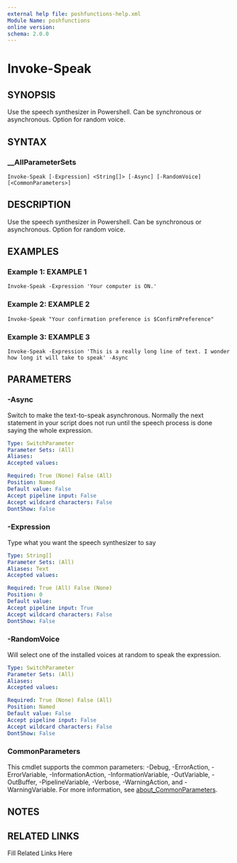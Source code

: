 ```yaml
---
external help file: poshfunctions-help.xml
Module Name: poshfunctions
online version: 
schema: 2.0.0
---
```


# Invoke-Speak

## SYNOPSIS

Use the speech synthesizer in Powershell. Can be synchronous or asynchronous. Option for random voice.

## SYNTAX

### __AllParameterSets

```
Invoke-Speak [-Expression] <String[]> [-Async] [-RandomVoice] [<CommonParameters>]
```

## DESCRIPTION

Use the speech synthesizer in Powershell.
Can be synchronous or asynchronous.
Option for random voice.


## EXAMPLES

### Example 1: EXAMPLE 1

```
Invoke-Speak -Expression 'Your computer is ON.'
```







### Example 2: EXAMPLE 2

```
Invoke-Speak "Your confirmation preference is $ConfirmPreference"
```







### Example 3: EXAMPLE 3

```
Invoke-Speak -Expression 'This is a really long line of text. I wonder how long it will take to speak' -Async
```








## PARAMETERS

### -Async

Switch to make the text-to-speak asynchronous.
Normally the next statement in your script
does not run until the speech process is done saying the whole expression.

```yaml
Type: SwitchParameter
Parameter Sets: (All)
Aliases: 
Accepted values: 

Required: True (None) False (All)
Position: Named
Default value: False
Accept pipeline input: False
Accept wildcard characters: False
DontShow: False
```

### -Expression

Type what you want the speech synthesizer to say

```yaml
Type: String[]
Parameter Sets: (All)
Aliases: Text
Accepted values: 

Required: True (All) False (None)
Position: 0
Default value: 
Accept pipeline input: True
Accept wildcard characters: False
DontShow: False
```

### -RandomVoice

Will select one of the installed voices at random to speak the expression.

```yaml
Type: SwitchParameter
Parameter Sets: (All)
Aliases: 
Accepted values: 

Required: True (None) False (All)
Position: Named
Default value: False
Accept pipeline input: False
Accept wildcard characters: False
DontShow: False
```


### CommonParameters

This cmdlet supports the common parameters: -Debug, -ErrorAction, -ErrorVariable, -InformationAction, -InformationVariable, -OutVariable, -OutBuffer, -PipelineVariable, -Verbose, -WarningAction, and -WarningVariable. For more information, see [about_CommonParameters](http://go.microsoft.com/fwlink/?LinkID=113216).

## NOTES



## RELATED LINKS

Fill Related Links Here

